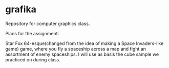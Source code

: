 # grafika
Repository for computer graphics class.

Plans for the assignment: 

Star Fox 64-esque(changed from the idea of making a Space Invaders-like game) game, where you fly a spaceship 
across a map and fight an assortment of enemy spaceships.
I will use as basis the cube sample we practiced on during class.